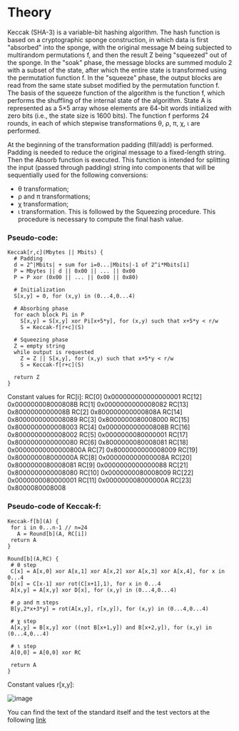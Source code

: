 
# Theory
Keccak (SHA-3) is a variable-bit hashing algorithm. The hash function is based on a cryptographic sponge construction,
in which data is first "absorbed" into the sponge, with the original message M being subjected to multirandom 
permutations f, and then the result Z being "squeezed" out of the sponge. In the "soak" phase, the message blocks are 
summed modulo 2 with a subset of the state, after which the entire state is transformed using the permutation function f. 
In the "squeeze" phase, the output blocks are read from the same state subset modified by the permutation function f. 
The basis of the squeeze function of the algorithm is the function f, which performs the shuffling of the internal state 
of the algorithm. State A is represented as a 5×5 array whose elements are 64-bit words initialized with zero bits (i.e.,
the state size is 1600 bits). The function f performs 24 rounds, in each of which stepwise transformations θ, ρ, π, χ, ι 
are performed.

At the beginning of the transformation padding (fill/add) is performed. Padding is needed to reduce the original message 
to a fixed-length string. Then the Absorb function is executed. This function is intended for splitting the input 
(passed through padding) string into components that will be sequentially used for the following conversions:
* θ transformation;
* ρ and π transformations;
* χ transformation;
* ι transformation.
    This is followed by the Squeezing procedure. This procedure is necessary to compute the final hash value.

### Pseudo-code:
```
Keccak[r,c](Mbytes || Mbits) {
  # Padding
  d = 2^|Mbits| + sum for i=0...|Mbits|-1 of 2^i*Mbits[i]
  P = Mbytes || d || 0x00 || ... || 0x00
  P = P xor (0x00 || ... || 0x00 || 0x80)
 
  # Initialization
  S[x,y] = 0, for (x,y) in (0...4,0...4)
 
  # Absorbing phase
  for each block Pi in P
    S[x,y] = S[x,y] xor Pi[x+5*y], for (x,y) such that x+5*y < r/w
    S = Keccak-f[r+c](S)
 
  # Squeezing phase
  Z = empty string
  while output is requested
    Z = Z || S[x,y], for (x,y) such that x+5*y < r/w
    S = Keccak-f[r+c](S)
 
  return Z
}
```

Constant values for RC[i]:
RC[0] 0x000000000000000001 RC[12] 0x000000008000808B
RC[1] 0x0000000000008082 RC[13] 0x8000000000008B
RC[2] 0x800000000000808A RC[14] 0x8000000000008089
RC[3] 0x8000000080008000 RC[15] 0x8000000000008003
RC[4] 0x000000000000808B RC[16] 0x8000000000008002
RC[5] 0x0000000080000001 RC[17] 0x8000000000000080
RC[6] 0x8000000080008081 RC[18] 0x00000000000000800A
RC[7] 0x8000000000008009 RC[19] 0x800000008000000A
RC[8] 0x000000000000008A RC[20] 0x8000000080008081
RC[9] 0x0000000000000088 RC[21] 0x8000000000008080
RC[10] 0x0000000080008009 RC[22] 0x0000000080000001
RC[11] 0x000000008000000A RC[23] 0x8000080008008

### Pseudo-code of Keccak-f:
 ```
Keccak-f[b](A) {
  for i in 0...n-1 // n=24
    A = Round[b](A, RC[i])
  return A
}
 
Round[b](A,RC) {
  # θ step
  C[x] = A[x,0] xor A[x,1] xor A[x,2] xor A[x,3] xor A[x,4], for x in 0...4
  D[x] = C[x-1] xor rot(C[x+1],1), for x in 0...4
  A[x,y] = A[x,y] xor D[x], for (x,y) in (0...4,0...4)
 
  # ρ and π steps
  B[y,2*x+3*y] = rot(A[x,y], r[x,y]), for (x,y) in (0...4,0...4)
 
  # χ step
  A[x,y] = B[x,y] xor ((not B[x+1,y]) and B[x+2,y]), for (x,y) in (0...4,0...4)
 
  # ι step
  A[0,0] = A[0,0] xor RC
 
  return A
}
```
Constant values r[x,y]:

![image](https://user-images.githubusercontent.com/89979281/171892206-f771fbd5-2915-4ef4-baf1-f68661d4c23f.png)

You can find the text of the standard itself and the test vectors at the following 
[link](https://nvlpubs.nist.gov/nistpubs/FIPS/NIST.FIPS.202.pdf)


